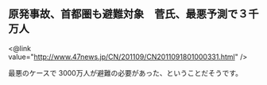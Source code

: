 ## 原発事故、首都圏も避難対象　菅氏、最悪予測で３千万人

<@link value="http://www.47news.jp/CN/201109/CN2011091801000331.html" />

最悪のケースで 3000万人が避難の必要があった、ということだそうです。
